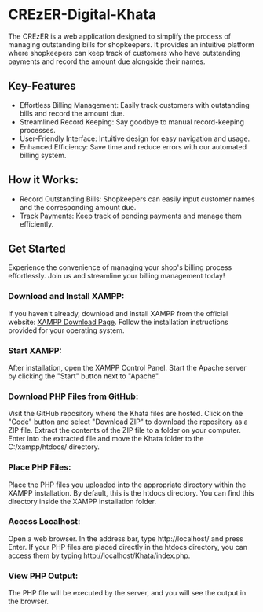 # CREzER-Digital-Khata
The CREzER is a web application designed to simplify the process of managing outstanding bills for shopkeepers. It provides an intuitive platform where shopkeepers can keep track of customers who have outstanding payments and record the amount due alongside their names.
<h2><b>Key-Features</b></h2>
<ul>
  <li>Effortless Billing Management: Easily track customers with outstanding bills and record the amount due.</li>
  <li>Streamlined Record Keeping: Say goodbye to manual record-keeping processes.</li>
  <li>User-Friendly Interface: Intuitive design for easy navigation and usage.</li>
  <li>Enhanced Efficiency: Save time and reduce errors with our automated billing system.</li>
</ul>
<h2><b>How it Works:</b></h2>
<ul>
  <li>Record Outstanding Bills: Shopkeepers can easily input customer names and the corresponding amount due.</li>
  <li>Track Payments: Keep track of pending payments and manage them efficiently.</li>
</ul>
<h2><b>Get Started</b></h2>
Experience the convenience of managing your shop's billing process effortlessly. Join us and streamline your billing management today!

<h3><b>Download and Install XAMPP:</b></h3>
If you haven't already, download and install XAMPP from the official website: <a href="https://www.apachefriends.org/">XAMPP Download Page</a>.
Follow the installation instructions provided for your operating system.

<h3><b>Start XAMPP:</b></h3>
After installation, open the XAMPP Control Panel.
Start the Apache server by clicking the "Start" button next to "Apache".

<h3><b>Download PHP Files from GitHub:</b></h3>
Visit the GitHub repository where the Khata files are hosted.
Click on the "Code" button and select "Download ZIP" to download the repository as a ZIP file.
Extract the contents of the ZIP file to a folder on your computer.
Enter into the extracted file and move the Khata folder to the C:/xampp/htdocs/ directory.

<h3><b>Place PHP Files:</b></h3>
Place the PHP files you uploaded into the appropriate directory within the XAMPP installation. By default, this is the htdocs directory. You can find this directory inside the XAMPP installation folder.

<h3><b>Access Localhost:</b></h3>
Open a web browser.
In the address bar, type http://localhost/ and press Enter.
If your PHP files are placed directly in the htdocs directory, you can access them by typing http://localhost/Khata/index.php.

<h3><b>View PHP Output:</b></h3>
The PHP file will be executed by the server, and you will see the output in the browser.

